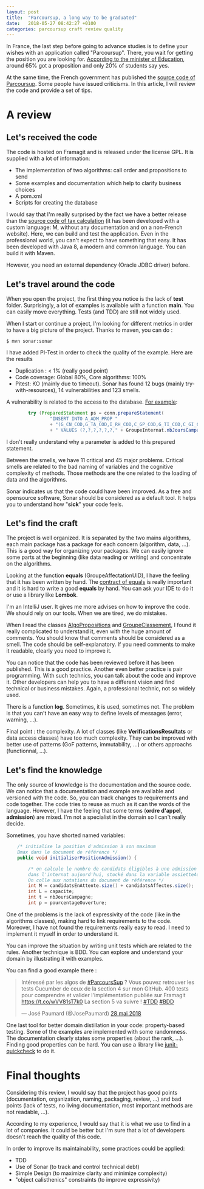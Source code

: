 ```yaml
---
layout: post
title:  "Parcoursup, a long way to be graduated"
date:   2018-05-27 08:42:27 +0100
categories: parcoursup craft review quality
---
```


In France, the last step before going to advance studies is to define your wishes with an application called "Parcoursup". There, you wait for getting the position you are looking for. [According to the minister of Education](https://www.laprovence.com/actu/en-direct/4993400/parcoursup-65-des-eleves-ont-au-moins-un-oui-assure-le-ministre-de-leducation.html), around 65% got a proposition and only 20% of students say yes.

At the same time, the French government has published the [source code of Parcoursup](https://framagit.org/parcoursup/algorithmes-de-parcoursup). Some people have issued criticisms. In this article, I will review the code and provide a set of tips.

# A review

## Let's received the code

The code is hosted on Framagit and is released under the license GPL. It is supplied with a lot of information:
- The implementation of two algorithms: call order and propositions to send
- Some examples and documentation which help to clarify business choices
- A pom.xml
- Scripts for creating the database

I would say that I'm really surprised by the fact we have a better release than the [source code of tax calculation](https://github.com/GouvernementFR/calculette-impots-m-source-code) (it has been developed with a custom language: M, without any documentation and on a non-French website). Here, we can build and test the application. Even in the professional world, you can't expect to have something that easy. It has been developed with Java 8, a modern and common language. You can build it with Maven. 

However, you need an external dependency (Oracle JDBC driver) before.

## Let's travel around the code

When you open the project, the first thing you notice is the lack of **test** folder. Surprisingly, a lot of examples is available with a function **main**. You can easily move everything. Tests (and TDD) are still not widely used.

When I start or continue a project, I'm looking for different metrics in order to have a big picture of the project. Thanks to maven, you can do :
```
$ mvn sonar:sonar
```
I have added PI-Test in order to check the quality of the example. Here are the results
 - Duplication : < 1% (really good point)
- Code coverage: Global 80%, Core algorithms: 100%
- Pitest: KO (mainly due to timeout). 
Sonar has found 12 bugs (mainly try-with-resources), 14 vulnerabilities and 123 smells. 

A vulnerability is related to the access to the database. [For example](https://framagit.org/parcoursup/algorithmes-de-parcoursup/blob/master/java/parcoursup/propositions/donnees/ConnecteurDonneesPropositionsOracle.java#L137):
```java
        try (PreparedStatement ps = conn.prepareStatement(
                "INSERT INTO A_ADM_PROP "
                + "(G_CN_COD,G_TA_COD,I_RH_COD,C_GP_COD,G_TI_COD,C_GI_COD,NB_JRS)"
                + " VALUES (?,?,?,?,?,?," + GroupeInternat.nbJoursCampagne + ")")) {
```
I don't really understand why a parameter is added to this prepared statement.

Between the smells, we have 11 critical and 45 major problems. Critical smells are related to the bad naming of variables and the cognitive complexity of methods. Those methods are the one related to the loading of data and the algorithms.

Sonar indicates us that the code could have been improved. As a free and opensource software, Sonar should be considered as a default tool. It helps you to understand how "**sick**" your code feels.

## Let's find the craft

The project is well organized. It is separated by the two mains algorithms, each main package has a package for each concern (algorithm, data, ...). This is a good way for organizing your packages. We can easily ignore some parts at the beginning (like data reading or writing) and concentrate on the algorithms.

Looking at the function **equals**  (GroupeAffectationUID), I have the feeling that it has been written by hand. The [contract of equals](https://docs.oracle.com/javase/8/docs/api/java/lang/Object.html#equals-java.lang.Object-) is really important and it is hard to write a good **equals** by hand. You can ask your IDE to do it or use a library like **Lombok**.

I'm an IntelliJ user. It gives me more advises on how to improve the code. We should rely on our tools. When we are tired, we do mistakes.

When I read the classes [AlgoPropositions](https://framagit.org/parcoursup/algorithmes-de-parcoursup/blob/master/java/parcoursup/propositions/algo/AlgoPropositions.java) and [GroupeClassement](https://framagit.org/parcoursup/algorithmes-de-parcoursup/blob/master/java/parcoursup/ordreappel/algo/GroupeClassement.java), I found it really complicated to understand it, even with the huge amount of comments. You should know that comments should be considered as a smell. The code should be self-explanatory. If you need comments to make it readable, clearly you need to improve it.

You can notice that the code has been reviewed before it has been published. This is a good practice. Another even better practice is pair programming. With such technics, you can talk about the code and improve it. Other developers can help you to have a different vision and find technical or business mistakes. Again, a professional technic, not so widely used.

There is a function **log**. Sometimes, it is used, sometimes not. The problem is that you can't have an easy way to define levels of messages (error, warning, ...).

Final point : the complexity. A lot of classes (like **VerificationsResultats** or data access classes)
 have too much complexity. Thay can be improved with better use of patterns (GoF patterns, immutability,
 ...) or others approachs (functionnal, ...).

## Let's find the knowledge

The only source of knowledge is the documentation and the source code. We can notice that a documentation and example are available and versioned with the code. So, you can track changes to requirements and code together. The code tries to reuse as much as it can the words of the language. However, I have the feeling that some terms (**ordre d'appel**, **admission**) are mixed. I'm not a specialist in the domain so I can't really decide.

Sometimes, you have shorted named variables:
```java
    /* initialise la position d'admission à son maximum
    Bmax dans le document de référence */
    public void initialiserPositionAdmission() {

        /* on calcule le nombre de candidats éligibles à une admission
        dans l'internat aujourd'hui, stocké dans la variable assietteAdmission.
        On colle aux notations du document de référence */
        int M = candidatsEnAttente.size() + candidatsAffectes.size();
        int L = capacite;
        int t = nbJoursCampagne;
        int p = pourcentageOuverture;
```

One of the problems is the lack of expressivity of the code (like in the algorithms classes), making hard to link requirements to the code. Moreover, I have not found the requirements really easy to read. I need to implement it myself in order to understand it.

You can improve the situation by writing unit tests which are related to the rules. Another technique is BDD. You can explore and understand your domain by illustrating it with examples. 

You can find a good example there :
<blockquote class="twitter-tweet" data-lang="fr"><p lang="fr" dir="ltr">Intéressé par les algos de <a href="https://twitter.com/hashtag/ParcoursSup?src=hash&amp;ref_src=twsrc%5Etfw">#ParcoursSup</a> ? Vous pouvez retrouver les tests Cucumber de ceux de la section 4 sur mon  GitHub. 400 tests pour comprendre et valider l&#39;implémentation publiée sur Framagit <a href="https://t.co/wVV81sT7k0">https://t.co/wVV81sT7k0</a> La section 5 va suivre ! <a href="https://twitter.com/hashtag/TDD?src=hash&amp;ref_src=twsrc%5Etfw">#TDD</a> <a href="https://twitter.com/hashtag/BDD?src=hash&amp;ref_src=twsrc%5Etfw">#BDD</a></p>&mdash; José Paumard (@JosePaumard) <a href="https://twitter.com/JosePaumard/status/1000988954584387584?ref_src=twsrc%5Etfw">28 mai 2018</a></blockquote>
<script async src="https://platform.twitter.com/widgets.js" charset="utf-8"></script>

One last tool for better domain distillation in your code: property-based testing. Some of the examples are implemented with some randomness. The documentation clearly states some properties (about the rank, ...). Finding good properties can be hard. You can use a library like [junit-quickcheck](https://github.com/pholser/junit-quickcheck/) to do it.

# Final thoughts

Considering this review, I would say that the project has good points (documentation, organization, naming, packaging, review, ...) and bad points (lack of tests, no living documentation, most important methods are not readable, ...).

According to my experience, I would say that it is what we use to find in a lot of companies. It could be better but I'm sure that a lot of developers doesn't reach the quality of this code.

In order to improve its maintainability, some practices could be applied:
 - TDD
 - Use of Sonar (to track and control technical debt)
 - Simple Design (to maximize clarity and minimize complexity)
 - "object calisthenics" constraints (to improve expressivity)



